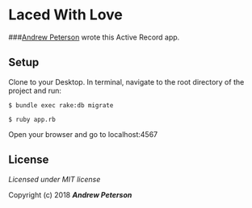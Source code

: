 <!--Your documentation is complete when someone can use your module without ever having to look at its code. This is very important. This makes it possible for you to separate your module's documented interface from its internal implementation (guts). This is good because it means that you are free to change the module's internals as long as the interface remains the same.

Remember: the documentation, not the code, defines what a module does. -- Ken Williams-->

# Laced With Love

###[Andrew Peterson](http://github.com/ndrwptrsn) wrote this Active Record app.

## Setup

Clone to your Desktop.
In terminal, navigate to the root directory of the project and run:

```
$ bundle exec rake:db migrate
```

```
$ ruby app.rb
```

Open your browser and go to localhost:4567


## License

*Licensed under MIT license*

Copyright (c) 2018 **_Andrew Peterson_**
